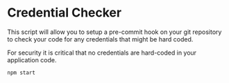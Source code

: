 # Credential Checker

This script will allow you to setup a pre-commit hook on your git repository to check your code for any credentials that might be hard coded.

For security it is critical that no credentials are hard-coded in your application code.

```npm start```